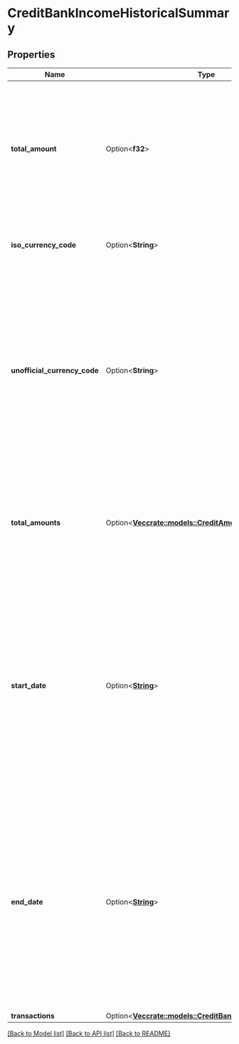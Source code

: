 # CreditBankIncomeHistoricalSummary

## Properties

Name | Type | Description | Notes
------------ | ------------- | ------------- | -------------
**total_amount** | Option<**f32**> | Total amount of earnings for the income source(s) of the user for the month in the summary. This may return an incorrect value if the summary includes income sources in multiple currencies. Please use [`total_amounts`](https://plaid.com/docs/api/products/income/#credit-bank_income-get-response-bank-income-items-bank-income-sources-historical-summary-total-amounts) instead. | [optional]
**iso_currency_code** | Option<**String**> | The ISO 4217 currency code of the amount or balance. Please use [`total_amounts`](https://plaid.com/docs/api/products/income/#credit-bank_income-get-response-bank-income-items-bank-income-sources-historical-summary-total-amounts) instead. | [optional]
**unofficial_currency_code** | Option<**String**> | The unofficial currency code associated with the amount or balance. Always `null` if `iso_currency_code` is non-null. Unofficial currency codes are used for currencies that do not have official ISO currency codes, such as cryptocurrencies and the currencies of certain countries. Please use [`total_amounts`](https://plaid.com/docs/api/products/income/#credit-bank_income-get-response-bank-income-items-bank-income-sources-historical-summary-total-amounts) instead. | [optional]
**total_amounts** | Option<[**Vec<crate::models::CreditAmountWithCurrency>**](CreditAmountWithCurrency.md)> | Total amount of earnings for the income source(s) of the user for the month in the summary. This can contain multiple amounts, with each amount denominated in one unique currency. | [optional]
**start_date** | Option<[**String**](string.md)> | The start date of the period covered in this monthly summary. This date will be the first day of the month, unless the month being covered is a partial month because it is the first month included in the summary and the date range being requested does not begin with the first day of the month. The date will be returned in an ISO 8601 format (YYYY-MM-DD). | [optional]
**end_date** | Option<[**String**](string.md)> | The end date of the period included in this monthly summary. This date will be the last day of the month, unless the month being covered is a partial month because it is the last month included in the summary and the date range being requested does not end with the last day of the month. The date will be returned in an ISO 8601 format (YYYY-MM-DD). | [optional]
**transactions** | Option<[**Vec<crate::models::CreditBankIncomeTransaction>**](CreditBankIncomeTransaction.md)> |  | [optional]

[[Back to Model list]](../README.md#documentation-for-models) [[Back to API list]](../README.md#documentation-for-api-endpoints) [[Back to README]](../README.md)


